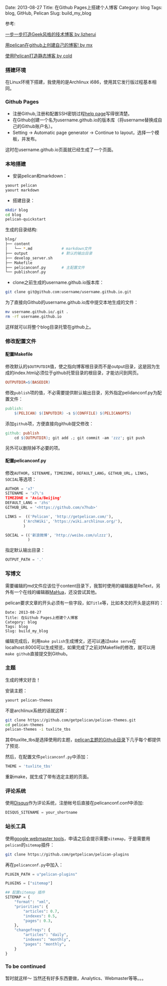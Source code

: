 Date: 2013-08-27
Title: 在Github Pages上搭建个人博客
Category: blog
Tags: blog, GitHub, Pelican
Slug: build_my_blog

参考:

[一步一步打造Geek风格的技术博客 by lizherui](http://www.lizherui.com/pages/2013/08/17/build_blog.html)

[用pelican在github上创建自己的博客! by mx](http://x-wei.github.io/pelican_github_blog.html)

[使用Pelican打造静态博客 by cold](http://www.linuxzen.com/shi-yong-pelicanda-zao-jing-tai-bo-ke.html)

### 搭建环境

在Linux环境下搭建，我使用的是Archlinux i686，使用其它发行版过程基本相同。

### Github Pages

* 注册Github,注册和配置SSH密钥过程[help page](http://help.github.com/articles/set-up-git)写得很清楚。
* 在Github创建一个名为username.github.io的版本库（将username替换成自己的Github账户名）。
* Setting -> Automatic page generator -> Continue to layout，选择一个模板，并发布。

这时在username.github.io页面就已经生成了一个页面。

### 本地搭建

* 安装pelican和markdown：
```sh
yaourt pelican
yaourt markdown
```
* 搭建目录：
```sh
mkdir blog
cd blog
pelican-quickstart
```
生成的目录结构:
```sh
blog/
├── content
│   └── *.md             # markdown文件
├── output               # 默认的输出目录
├── develop_server.sh
├── Makefile
├── pelicanconf.py       # 主配置文件
└── publishconf.py
```
* clone之前生成的username.github.io版本库：
```sh
git clone git@github.com:username/username.github.io.git
```
为了直接向Github的username.github.io库中提交本地生成的文件：
```sh
mv username.github.io/.git .
rm -rf username.github.io
```
这样就可以将整个blog目录托管在github上。

### 修改配置文件

#### 配置Makefile

修改默认的`$OUTPUTDIR`值，使之指向博客根目录而不是output目录，这是因为生成的index.html必须位于github托管目录的根目录，才能访问到网页。

```makefile
OUTPUTDIR=$(BASEDIR)
```

修改`publish`项的值，不必需要提供默认输出目录，另外指定pelidanconf.py为配置文件：

```makefile
publish:
    $(PELICAN) $(INPUTDIR) -s $(CONFFILE) $(PELICANOPTS)
```

添加`github`项，方便直接向github提交修改：

```makefile
github: publish
    cd $(OUTPUTDIR); git add .; git commit -am 'zzz'; git push
```

另外可以删除掉不必要的项。

#### 配置pelicanconf.py

修改`AUTHOR`，`SITENAME`，`TIMEZONE`，`DEFAULT_LANG`，`GITHUB_URL`，`LINKS`，`SOCIAL`等选项：
```python
AUTHOR = 'x7'
SITENAME = 'x7\'s 
TIMEZONE = 'Asia/Beijing'
DEFAULT_LANG = 'zhs'
GITHUB_URL = '<https://github.com/x7hub>'

LINKS =  (('Pelican', 'http://getpelican.com/'),
        ('ArchWiki', 'https://wiki.archlinux.org/'),
        )

SOCIAL = (('新浪微博', 'http://weibo.com/ulzzz'),
          )
```

指定默认输出目录：

```python
OUTPUT_PATH = '.'
```

### 写博文

需要编辑的md文件应该位于content目录下，我暂时使用的编辑器是ReText，另外有一个在线的编辑器[MaHua](http://mahua.jser.me)，还没尝试其他。

pelican要求文章的开头必须有一些字段，如`Title`等，比如本文的开头是这样的：
```
Date: 2013-08-27
Title: 在Github Pages上搭建个人博客
Category: blog
Tags: blog
Slug: build_my_blog
```

编辑完成后，利用`make pulish`生成博文，还可以通过`make serve`在localhost:8000可以生成预览，如果完成了之前对Makefile的修改，就可以用`make github`直接提交到Github。

### 主题

生成的博文好丑！

安装主题：
```sh
yaourt pelican-themes
```
不是archlinux系统的话就这样：
```sh
git clone https://github.com/getpelican/pelican-themes.git
cd pelican-themes
pelican-themes -i tuxlite_tbs
```
其中tuxlite_tbs是选择使用的主题，[pelican主题的Github目录](http://github.com/getpelican/pelican-themes)下几乎每个都提供了预览.

然后，在配置文件`pelicanconf.py`中添加：
```python
THEME = 'tuxlite_tbs'
```

重新make，就生成了带有选定主题的页面。

### 评论系统

使用[Disqus](http://disqus.com/)作为评论系统，注册帐号后直接在pelicanconf.conf中添加:
```python
DISQUS_SITENAME = your_shortname
```

### 站长工具
使用[google webmaster tools](http://www.google.com/webmasters/‎)，申请之后会提示需要`sitemap`，于是需要用`pelican`的`sitemap`插件：
```sh
git clone https://github.com/getpelican/pelican-plugins
```
再在`pelicanconf.py`中加入：
```python
PLUGIN_PATH = u"pelican-plugins"

PLUGINS = ["sitemap"]

## 配置sitemap 插件
SITEMAP = {
    "format": "xml",
    "priorities": {
        "articles": 0.7,
        "indexes": 0.5,
        "pages": 0.3,
    },
    "changefreqs": {
        "articles": "daily",
        "indexes": "monthly",
        "pages": "monthly",
    }
}
```


### To be continued
暂时就这样～ 当然还有好多东西要做，Analytics、Webmaster等等。。。
